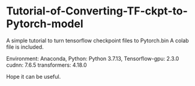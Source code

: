 # Tutorial-of-Converting-TF-ckpt-to-Pytorch-model

A simple tutorial to turn tensorflow checkpoint files to Pytorch.bin
A colab file is included.

Environment:
Anaconda,
Python: Python 3.7.13,
Tensorflow-gpu: 2.3.0
cudnn: 7.6.5
transformers: 4.18.0

Hope it can be useful.
